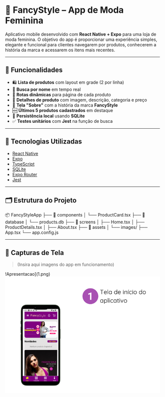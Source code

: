 # 👗 FancyStyle – App de Moda Feminina

Aplicativo mobile desenvolvido com **React Native + Expo** para uma loja de moda feminina. O objetivo do app é proporcionar uma experiência simples, elegante e funcional para clientes navegarem por produtos, conhecerem a história da marca e acessarem os itens mais recentes.

---

## 📱 Funcionalidades

- 🛍️ **Lista de produtos** com layout em grade (2 por linha)
- 🔎 **Busca por nome** em tempo real
- 🔁 **Rotas dinâmicas** para página de cada produto
- 🧵 **Detalhes de produto** com imagem, descrição, categoria e preço
- 📖 **Tela "Sobre"** com a história da marca **FancyStyle**
- 🆕 **Últimos 5 produtos cadastrados** em destaque
- 💾 **Persistência local** usando **SQLite**
- ✅ **Testes unitários** com **Jest** na função de busca

---

## 🧪 Tecnologias Utilizadas

- [React Native](https://reactnative.dev/)
- [Expo](https://expo.dev/)
- [TypeScript](https://www.typescriptlang.org/)
- [SQLite](https://docs.expo.dev/versions/latest/sdk/sqlite/)
- [Expo Router](https://expo.github.io/router/docs)
- [Jest](https://jestjs.io/)

---

## 🗂️ Estrutura do Projeto

📦 FancyStyleApp
├── 📁 components
│ └── ProductCard.tsx
├── 📁 database
│ └── products.db
├── 📁 screens
│ ├── Home.tsx
│ ├── ProductDetails.tsx
│ ├── About.tsx
├── 📁 assets
│ └── images/
├── App.tsx
└── app.config.js


---

## 📸 Capturas de Tela

> (Insira aqui imagens do app em funcionamento)

!Apresentacao](1.png)
![Tela inicial](2.png)
